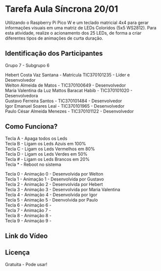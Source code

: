 # Tarefa Aula Síncrona 20/01

Utilizando o Raspberry Pi Pico W e um teclado matricial 4x4 para gerar informações visuais em uma matriz de LEDs Coloridos (5x5 WS2812). Para esta atividade, realize o acionamento dos 25 LEDs, de forma a criar diferentes tipos de animações de curta duração.

## Identificação dos Participantes

Grupo 7 - Subgrupo 6

Hebert Costa Vaz Santana - Matrícula TIC370101235 - Líder e Desenvolvedor  
Welton Almeida de Matos - TIC370100649 - Desenvolvedor  
Maria Valentina da Luz Mattos Baracat Habib - TIC370101020 - Desenvolvedora  
Gustavo Ferreira Santos - TIC370101484 - Desenvolvedor  
Igor Emanuel Soares Leal - TIC370101965 - Desenvolvedor  
Paulo César Almeida Menezes - TIC370101122 - Desenvolvedor  

## Como Funciona?

Tecla A - Apaga todos os Leds  
Tecla B - Ligam os Leds Azuis em 100%  
Tecla C - Ligam os Leds Vermelhos em 80%  
Tecla D - Ligam os Leds Verdes em 50%  
Tecla # - Ligam os Leds Brancos em 20%  
Tecla * - Reboot no sistema  

Tecla 0 - Animação 0 - Desenvolvida por Welton  
Tecla 1 - Animação 1 - Desenvolvida por Gustavo  
Tecla 2 - Animação 2 - Desenvolvida por Hebert  
Tecla 3 - Animação 3 - Desenvolvida por Maria Valentina  
Tecla 4 - Animação 4 - Desenvolvida por Igor  
Tecla 5 - Animação 5 - Deenvolvida por Paulo  
Tecla 6 - Animação 6 -  
Tecla 7 - Animação 7 -  
Tecla 8 - Animação 8 -  
Tecla 9 - Animação 9 -  


## Link do Vídeo



## Licença

Gratuita - Pode usar!

